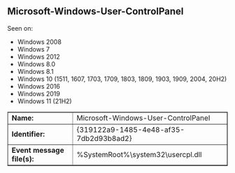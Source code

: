 ## Microsoft-Windows-User-ControlPanel

Seen on:
* Windows 2008
* Windows 7
* Windows 2012
* Windows 8.0
* Windows 8.1
* Windows 10 (1511, 1607, 1703, 1709, 1803, 1809, 1903, 1909, 2004, 20H2)
* Windows 2016
* Windows 2019
* Windows 11 (21H2)

<table border="1" class="docutils">
  <tbody>
    <tr>
      <td><b>Name:</b></td>
      <td>Microsoft-Windows-User-ControlPanel</td>
    </tr>
    <tr>
      <td><b>Identifier:</b></td>
      <td>{319122a9-1485-4e48-af35-7db2d93b8ad2}</td>
    </tr>
    <tr>
      <td><b>Event message file(s):</b></td>
      <td>%SystemRoot%\system32\usercpl.dll</td>
    </tr>
  </tbody>
</table>

&nbsp;

